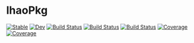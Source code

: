 # lhaoPkg

[![Stable](https://img.shields.io/badge/docs-stable-blue.svg)](https://lianghao101.github.io/lhaoPkg.jl/stable)
[![Dev](https://img.shields.io/badge/docs-dev-blue.svg)](https://lianghao101.github.io/lhaoPkg.jl/dev)
[![Build Status](https://github.com/lianghao101/lhaoPkg.jl/workflows/CI/badge.svg)](https://github.com/lianghao101/lhaoPkg.jl/actions)
[![Build Status](https://travis-ci.com/lianghao101/lhaoPkg.jl.svg?branch=master)](https://travis-ci.com/lianghao101/lhaoPkg.jl)
[![Build Status](https://ci.appveyor.com/api/projects/status/github/lianghao101/lhaoPkg.jl?svg=true)](https://ci.appveyor.com/project/lianghao101/lhaoPkg-jl)
[![Coverage](https://codecov.io/gh/lianghao101/lhaoPkg.jl/branch/master/graph/badge.svg)](https://codecov.io/gh/lianghao101/lhaoPkg.jl)
[![Coverage](https://coveralls.io/repos/github/lianghao101/lhaoPkg.jl/badge.svg?branch=master)](https://coveralls.io/github/lianghao101/lhaoPkg.jl?branch=master)

